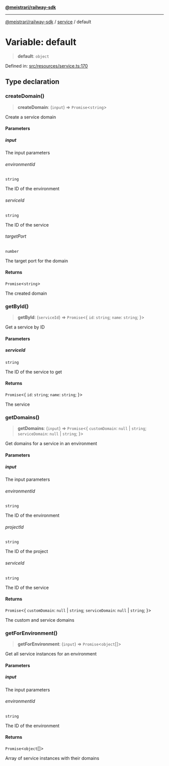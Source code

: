 [**@meistrari/railway-sdk**](../../README.md)

***

[@meistrari/railway-sdk](../../README.md) / [service](../README.md) / default

# Variable: default

> **default**: `object`

Defined in: [src/resources/service.ts:170](https://github.com/meistrari/railway-sdk/blob/70bc9d67d1bf74e21a0e427c9818275d2a25eb8d/src/resources/service.ts#L170)

## Type declaration

### createDomain()

> **createDomain**: (`input`) => `Promise`\<`string`\>

Create a service domain

#### Parameters

##### input

The input parameters

###### environmentId

`string`

The ID of the environment

###### serviceId

`string`

The ID of the service

###### targetPort

`number`

The target port for the domain

#### Returns

`Promise`\<`string`\>

The created domain

### getById()

> **getById**: (`serviceId`) => `Promise`\<\{ `id`: `string`; `name`: `string`; \}\>

Get a service by ID

#### Parameters

##### serviceId

`string`

The ID of the service to get

#### Returns

`Promise`\<\{ `id`: `string`; `name`: `string`; \}\>

The service

### getDomains()

> **getDomains**: (`input`) => `Promise`\<\{ `customDomain`: `null` \| `string`; `serviceDomain`: `null` \| `string`; \}\>

Get domains for a service in an environment

#### Parameters

##### input

The input parameters

###### environmentId

`string`

The ID of the environment

###### projectId

`string`

The ID of the project

###### serviceId

`string`

The ID of the service

#### Returns

`Promise`\<\{ `customDomain`: `null` \| `string`; `serviceDomain`: `null` \| `string`; \}\>

The custom and service domains

### getForEnvironment()

> **getForEnvironment**: (`input`) => `Promise`\<`object`[]\>

Get all service instances for an environment

#### Parameters

##### input

The input parameters

###### environmentId

`string`

The ID of the environment

#### Returns

`Promise`\<`object`[]\>

Array of service instances with their domains
